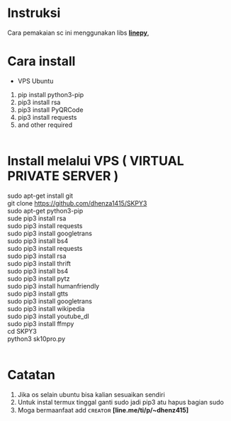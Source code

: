 # Instruksi
Cara pemakaian sc ini menggunakan libs <b>[linepy](https://github.com/dhenza1415/SKPY3)</b>,
# Cara install
- VPS Ubuntu
1. pip install python3-pip<br>
2. pip3 install rsa<br>
3. pip3 install PyQRCode<br>
4. pip3 install requests<br>
5. and other required<br><br>

# Install melalui VPS ( VIRTUAL PRIVATE SERVER )

sudo apt-get install git<br>
git clone https://github.com/dhenza1415/SKPY3<br>
sudo apt-get python3-pip<br>
sude pip3 install rsa<br>
sudo pip3 install requests<br>
sudo pip3 install googletrans<br>
sudo pip3 install bs4<br>
sudo pip3 install requests<br>
sudo pip3 install rsa<br>
sudo pip3 install thrift<br>
sudo pip3 install bs4<br>
sudo pip3 install pytz<br>
sudo pip3 install humanfriendly<br>
sudo pip3 install gtts<br>
sudo pip3 install googletrans<br>
sudo pip3 install wikipedia<br>
sudo pip3 install youtube_dl<br>
sudo pip3 install ffmpy<br>
cd SKPY3<br>
python3 sk10pro.py<br><br>
# Catatan
1. Jika os selain ubuntu bisa kalian sesuaikan sendiri<br>
2. Untuk instal termux tinggal ganti sudo jadi pip3 atu hapus bagian sudo <br>
3. Moga bermaanfaat add ᴄʀᴇᴀᴛᴏʀ <b> [line.me/ti/p/~dhenz415]<br><br>
